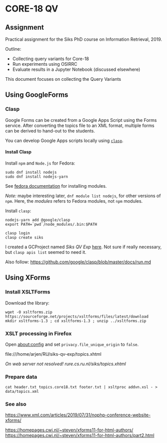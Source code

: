 # CORE-18 QV

## Assignment

Practical assignment for the Siks PhD course on Information Retrieval, 2019.

Outline:

+ Collecting query variants for Core-18
+ Run experiments using OSIRRC
+ Evaluate results in a Jupyter Notebook (discussed elsewhere)

This document focuses on collecting the Query Variants

## Using GoogleForms

### Clasp

Google Forms can be created from a Google Apps Script using the Forms service.
After converting the topics file to an XML format, multiple forms can be derived to
hand-out to the students.

You can develop Google Apps scripts locally using [`clasp`](https://github.com/google/clasp).

#### Install Clasp

Install `npm` and `Node.js` for Fedora:

    sudo dnf install nodejs
    sudo dnf install nodejs-yarn

See [fedora documentation](https://developer.fedoraproject.org/tech/languages/nodejs/modules.html) for installing modules.

_Note:_ maybe interesting later, `dnf module list nodejs`, for other versions of `npm`. 
Here, the _modules_ refers to Fedora modules, not `npm` modules.

Install `clasp`:

    nodejs-yarn add @google/clasp
    export PATH=`pwd`/node_modules/.bin:$PATH

    clasp login
    clasp create siks

I created a GCProject named _Siks QV Exp_ [here](https://console.cloud.google.com/cloud-resource-manager).
Not sure if really necessary, but `clasp apis list` seemed to need it.

Also follow: https://github.com/google/clasp/blob/master/docs/run.md









## Using XForms

### Install XSLTForms

Download the library:

```
wget -O xsltforms.zip https://sourceforge.net/projects/xsltforms/files/latest/download
mkdir xsltforms-1.3 ; cd xsltforms-1.3 ; unzip ../xsltforms.zip
```

### XSLT processing in Firefox

Open [about:config](about:config) and set `privacy.file_unique_origin` to `false`.

file:///home/arjen/RU/siks-qv-exp/topics.xhtml

_On web server not resolved! rure.cs.ru.nl/siks/topics.xhtml_

### Prepare data

```
cat header.txt topics.core18.txt footer.txt | xsltproc addvn.xsl - > data/topics.xml
```

### See also

https://www.xml.com/articles/2019/07/31/nophp-conference-website-xforms/

https://homepages.cwi.nl/~steven/xforms11-for-html-authors/
https://homepages.cwi.nl/~steven/xforms11-for-html-authors/part2.html


